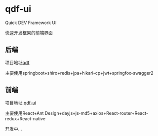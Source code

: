 # qdf-ui
Quick DEV Framework UI

快速开发框架的前端界面

## 后端

项目地址[qdf](https://github.com/zhangbokang/qdf)

主要使用springboot+shiro+redis+jpa+hikari-cp+jwt+springfox-swagger2

## 前端

项目地址 [qdf-ui](https://github.com/zhangbokang/qdf-ui)

主要使用React+Ant Design+dayjs+js-md5+axios+React-router+React-redux+React-native

开发中...
